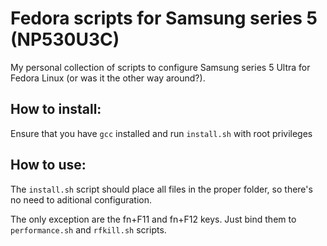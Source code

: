 Fedora scripts for Samsung series 5 (NP530U3C)
==============================================

 My personal collection of scripts to configure
Samsung series 5 Ultra for Fedora Linux 
(or was it the other way around?).

How to install:
----------------
Ensure that you have `gcc` installed and run `install.sh` with
root privileges

How to use:
------------
The `install.sh` script should place all files in the proper folder,
so there's no need to aditional configuration.

The only exception are the fn+F11 and fn+F12 keys. 
Just bind them to `performance.sh` and
`rfkill.sh` scripts.


